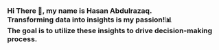 <h3><b>Hi There 👋,</b> my name is <b>Hasan Abdulrazaq.</b><br>
Transforming data into insights is my passion!📊<br>
The goal is to utilize these insights to drive decision-making process.</h3>